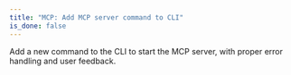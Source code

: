 ```yaml
---
title: "MCP: Add MCP server command to CLI"
is_done: false
---
```


Add a new command to the CLI to start the MCP server, with proper error handling and user feedback.
